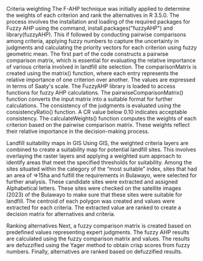 Criteria weighting
The F-AHP technique was initially applied to determine the weights of each criterion and rank the alternatives in R 3.5.0. The process involves the installation  and loading of the required packages for Fuzzy AHP  using the command, install.packages("fuzzyAHP") and library(fuzzyAHP). This if followed by conducting pairwise comparisons among criteria, applying fuzzy numbers to capture the uncertainty in judgments and calculating the priority vectors for each criterion using fuzzy geometric mean. The first part of the code constructs a pairwise comparison matrix, which is essential for evaluating the relative importance of various criteria involved in landfill site selection. The comparisonMatrix is created using the matrix() function, where each entry represents the relative importance of one criterion over another. The values are expressed in terms of Saaty's scale.
The FuzzyAHP library is loaded to access functions for fuzzy AHP calculations. The pairwiseComparisonMatrix() function converts the input matrix into a suitable format for further calculations. The consistency of the judgments is evaluated using the consistencyRatio() function. A CR value below 0.10 indicates acceptable consistency. The calculateWeights() function computes the weights of each criterion based on the pairwise comparison matrix. These weights reflect their relative importance in the decision-making process.

Landfill suitability maps in GIS
Using GIS, the weighted criteria layers are combined to create a suitability map for potential landfill sites. This involves overlaying the raster layers and applying a weighted sum approach to identify areas that meet the specified thresholds for suitability.  Among the sites situated within the category of the “most suitable” index,  sites that had an area of =>15ha and fulfill the requirements in Bulawayo, were selected for further analysis.  These candidate sites were extracted and assigned Alphabetical letters. These sites were checked on the satellite images (2023) of the Bulawayo to make sure that these sites were suitable for landfill.  The centroid of each polygon was created and values were extracted for each criteria. The extracted value are ranked to create a decision matrix for alternatives and criteria. 

Ranking alternatives 
Next, a fuzzy comparison matrix is created based on predefined values representing expert judgments. The fuzzy AHP results are calculated using the fuzzy comparison matrix and values. The results are defuzzified using the Yager method to obtain crisp scores from fuzzy numbers. Finally, alternatives are ranked based on defuzzified results.
